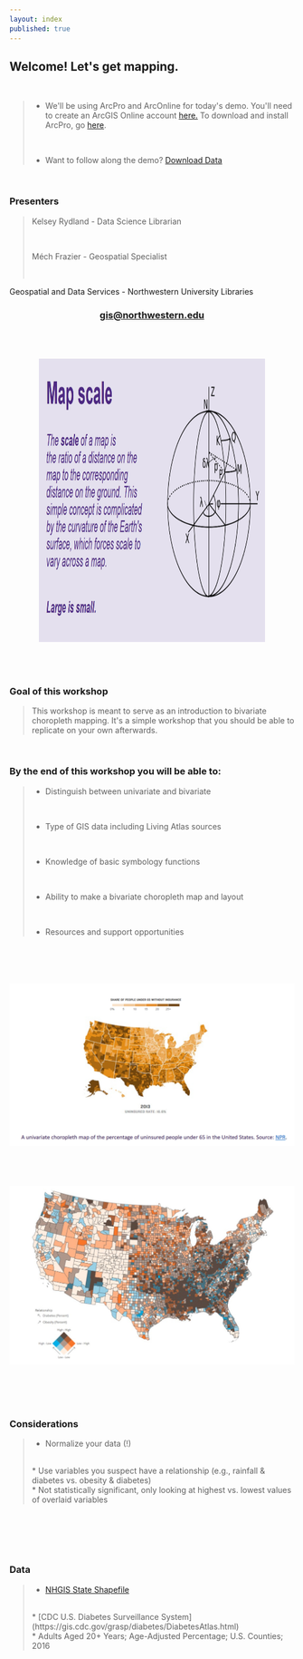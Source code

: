 ```yaml
---
layout: index
published: true
---
```


## Welcome! Let's get mapping. 
<br>

> * We'll be using ArcPro and ArcOnline for today's demo. You'll need to create an ArcGIS Online account [here.](https://northwestern.maps.arcgis.com/home/index.html) To download and install ArcPro, go [here](https://www.it.northwestern.edu/software/secure/index.html). 
> 
> <br>
> 
> * Want to follow along the demo? [Download Data](https://northwestern.box.com/s/mhaah8qx8udzaepsm7yuiv4snagxrvy0)

<br>

### Presenters
> Kelsey Rydland - Data Science Librarian 
> 
> <br>
> 
> Méch Frazier - Geospatial Specialist 
> 
> <br>
Geospatial and Data Services - Northwestern University Libraries <br>

<center>
  <h3 style="color:purple;"><a href="mailto:gis@northwestern.edu?subject=GIS support"> gis@northwestern.edu </a></h3>
</center>

<br>
  <br>
    <br>
    
<html><center><img src="https://raw.githubusercontent.com/nulib-ds/bivariate/gh-pages/img/map_scale_intro_img.jpg" width="400" height="500"></center></html>  

<br>
  <br>
    <br>

### Goal of this workshop
> This workshop is meant to serve as an introduction to bivariate choropleth mapping. It's a simple workshop that you should be able to replicate on your own afterwards.  

<br>

### By the end of this workshop you will be able to: 

> * Distinguish between univariate and bivariate 
> 
> <br>
> 
> * Type of GIS data including Living Atlas sources
> 
> <br>
> 
> * Knowledge of basic symbology functions
> 
> <br>
> 
> * Ability to make a bivariate choropleth map and layout
> 
> <br>
> 
> * Resources and support opportunities 

<br>
  <br>
    <br>
      <br>
<html><center><img src="https://raw.githubusercontent.com/nulib-ds/bivariate/gh-pages/img/univariate_map_ex.jpg" alt txt="univariate"></center></html>  

<br>
  <br>
    <br>
      <br>
<html><center><img src="https://raw.githubusercontent.com/nulib-ds/bivariate/gh-pages/img/bivariate_map_ex.jpg" alt txt="univariate"></center></html>   

<br>
  <br>
    <br>
      <br>
      
### Considerations
> * Normalize your data (!) 
> <br>
> * Use variables you suspect have a relationship (e.g., rainfall & diabetes vs. obesity & diabetes)
> <br>
> * Not statistically significant, only looking at highest vs. lowest values of overlaid variables  

<br>
  <br>
    <br>
      <br>
      
### Data
> * [NHGIS State Shapefile](https://data2.nhgis.org/main)
> <br>
> * [CDC U.S. Diabetes Surveillance System](https://gis.cdc.gov/grasp/diabetes/DiabetesAtlas.html)
> <br>
>   * Adults Aged 20+ Years; Age-Adjusted Percentage; U.S. Counties; 2016      
